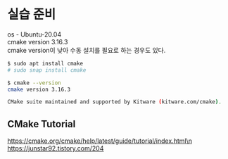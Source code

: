 # 실습 준비
os - Ubuntu-20.04\
cmake version 3.16.3\
cmake version이 낮아 수동 설치를 필요로 하는 경우도 있다.
```bash
$ sudo apt install cmake
# sudo snap install cmake

$ cmake --version
cmake version 3.16.3

CMake suite maintained and supported by Kitware (kitware.com/cmake).
```

## CMake Tutorial
https://cmake.org/cmake/help/latest/guide/tutorial/index.html\n
https://junstar92.tistory.com/204  

